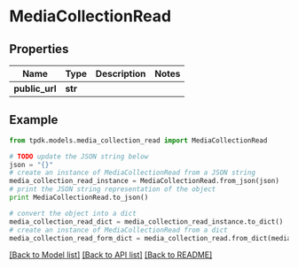 # MediaCollectionRead



## Properties

Name | Type | Description | Notes
------------ | ------------- | ------------- | -------------
**public_url** | **str** |  | 

## Example

```python
from tpdk.models.media_collection_read import MediaCollectionRead

# TODO update the JSON string below
json = "{}"
# create an instance of MediaCollectionRead from a JSON string
media_collection_read_instance = MediaCollectionRead.from_json(json)
# print the JSON string representation of the object
print MediaCollectionRead.to_json()

# convert the object into a dict
media_collection_read_dict = media_collection_read_instance.to_dict()
# create an instance of MediaCollectionRead from a dict
media_collection_read_form_dict = media_collection_read.from_dict(media_collection_read_dict)
```
[[Back to Model list]](../README.md#documentation-for-models) [[Back to API list]](../README.md#documentation-for-api-endpoints) [[Back to README]](../README.md)


